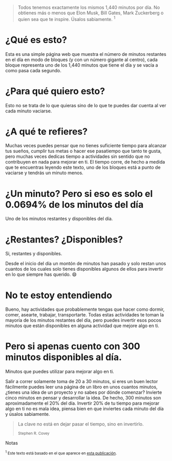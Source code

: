 > Todos tenemos exactamente los mismos 1,440 minutos por día. No obtienes más o menos que Elon Musk, Bill Gates, Mark Zuckerberg o quien sea que te inspire. Úsalos sabiamente. <sup>1</sup>

# ¿Qué es esto?

Esta es una simple página web que muestra el número de minutos restantes en el día en modo de bloques (y con un número gigante al centro), cada bloque representa uno de los 1,440 minutos que tiene el día y se vacía a como pasa cada segundo.

# ¿Para qué quiero esto?

Esto no se trata de lo que quieras sino de lo que te puedes dar cuenta al ver cada minuto vaciarse.

# ¿A qué te refieres?

Muchas veces puedes pensar que no tienes  suficiente tiempo para alcanzar tus sueños, cumplir tus metas o hacer ese pasatiempo que tanto te gusta, pero muchas veces dedicas tiempo a actividades sin sentido que no contribuyen en nada para mejorar en ti. El tiempo corre, de hecho a medida que te encuentras leyendo este texto, uno de los bloques está a punto de vaciarse y tendrás un minuto menos.

# ¿Un minuto? Pero si eso es solo el 0.0694% de los minutos del día

Uno de los minutos restantes y disponibles del día.

# ¿Restantes? ¿Disponibles?

Si, restantes y disponibles.

Desde el inicio del día un montón de minutos han pasado y solo restan unos cuantos de los cuales solo tienes disponibles algunos de ellos para invertir en lo que siempre has querido. 😄

# No te estoy entendiendo

Bueno, hay actividades que probablemente tengas que hacer como dormir, comer, asearte, trabajar, transportarte. Todas estas actividades te toman la mayoría de los minutos restantes del día, pero puedes invertir esos pocos minutos que están disponibles en alguna actividad que mejore algo en ti.

# Pero si apenas cuento con 300 minutos disponibles al día.

Minutos que puedes utilizar para mejorar algo en ti.

Salir a correr solamente toma de 20 a 30 minutos, si eres un buen lector fácilmente puedes leer una página de un libro en unos cuantos minutos, ¿tienes una idea de un proyecto y no sabes por dónde comenzar? Invierte cinco minutos en pensar y desarrollar la idea. De hecho, 300 minutos son aproximadamente el 20% del día. Invertir 20% de tu tiempo para mejorar algo en ti no es mala idea, piensa bien en que inviertes cada minuto del día y úsalos sabiamente.

> La clave no está en dejar pasar el tiempo, sino en invertirlo. <p><small>Stephen R. Covey</small></p>

Notas

<small><sup>1</sup> Este texto está basado en el que aparece en [esta publicación][pub].</small>

[pub]: https://medium.com/@chris_behnke/embrace-your-1440-e015f721a27a
